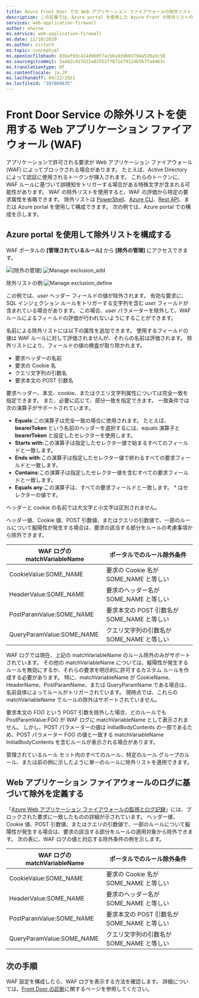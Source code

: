 ```yaml
---
title: Azure Front Door での Web アプリケーション ファイアウォールの除外リスト - Azure portal
description: この記事では、Azure portal を使用した Azure Front の除外リストの構成についての情報を提供します。
services: web-application-firewall
author: vhorne
ms.service: web-application-firewall
ms.date: 11/10/2020
ms.author: victorh
ms.topic: conceptual
ms.openlocfilehash: 83baf03c414d9b0f7acb6a93db03794a539a3c58
ms.sourcegitcommit: 2aeb2c41fd22a02552ff871479124b567fa4463c
ms.translationtype: HT
ms.contentlocale: ja-JP
ms.lasthandoff: 04/22/2021
ms.locfileid: "107860835"
---
```

# <a name="web-application-firewall-waf-with-front-door-service-exclusion-lists"></a>Front Door Service の除外リストを使用する Web アプリケーション ファイアウォール (WAF) 

アプリケーションで許可される要求が Web アプリケーション ファイアウォール (WAF) によってブロックされる場合があります。 たとえば、Active Directory によって認証に使用されるトークンが挿入されます。 これらのトークンに、WAF ルールに基づいて誤検知をトリガーする場合がある特殊文字が含まれる可能性があります。 WAF の除外リストを使用すると、WAF の評価から特定の要求属性を省略できます。  除外リストは [PowerShell](/powershell/module/az.frontdoor/New-AzFrontDoorWafManagedRuleExclusionObject)、[Azure CLI](/cli/azure/network/front-door/waf-policy/managed-rules/exclusion#az_network_front_door_waf_policy_managed_rules_exclusion_add)、[Rest API](/rest/api/frontdoorservice/webapplicationfirewall/policies/createorupdate)、または Azure portal を使用して構成できます。 次の例では、Azure portal での構成を示します。 
## <a name="configure-exclusion-lists-using-the-azure-portal"></a>Azure portal を使用して除外リストを構成する
WAF ポータルの **[管理されているルール]** から **[除外の管理]** にアクセスできます。

![[除外の管理]](../media/waf-front-door-exclusion/exclusion1.png)
![Manage exclusion_add](../media/waf-front-door-exclusion/exclusion2.png)

 除外リストの例:![Manage exclusion_define](../media/waf-front-door-exclusion/exclusion3.png)

この例では、*user* ヘッダー フィールドの値が除外されます。 有効な要求に、SQL インジェクション ルールをトリガーする文字列を含む *user* フィールドが含まれている場合があります。 この場合、*user* パラメーターを除外して、WAF ルールによるフィールドの評価が行われないようにすることができます。

名前による除外リストには以下の属性を追加できます。 使用するフィールドの値は WAF ルールに対して評価されませんが、それらの名前は評価されます。 除外リストにより、フィールドの値の検査が取り除かれます。

* 要求ヘッダーの名前
* 要求の Cookie 名
* クエリ文字列の引数名
* 要求本文の POST 引数名

要求ヘッダー、本文、cookie、またはクエリ文字列属性については完全一致を指定できます。  また、必要に応じて、部分一致を指定できます。 一致条件では次の演算子がサポートされています。

- **Equals**:この演算子は完全一致の場合に使用されます。 たとえば、**bearerToken** という名前のヘッダーを選択するには、equals 演算子と **bearerToken** と設定したセレクターを使用します。
- **Starts with**:この演算子は指定したセレクター値で始まるすべてのフィールドと一致します。
- **Ends with**:この演算子は指定したセレクター値で終わるすべての要求フィールドと一致します。
- **Contains**:この演算子は指定したセレクター値を含むすべての要求フィールドと一致します。
- **Equals any**:この演算子は、すべての要求フィールドと一致します。 * はセレクターの値です。

ヘッダーと cookie の名前では大文字と小文字は区別されません。

ヘッダー値、Cookie 値、POST 引数値、またはクエリの引数値で、一部のルールについて擬陽性が発生する場合は、要求の該当する部分をルールの考慮事項から除外できます。


|WAF ログの matchVariableName  |ポータルでのルール除外条件  |
|---------|---------|
|CookieValue:SOME_NAME        |要求の Cookie 名が SOME_NAME と等しい|
|HeaderValue:SOME_NAME        |要求のヘッダー名が SOME_NAME と等しい|
|PostParamValue:SOME_NAME     |要求本文の POST 引数名が SOME_NAME と等しい|
|QueryParamValue:SOME_NAME    |クエリ文字列の引数名が SOME_NAME と等しい|


WAF ログでは現在、上記の matchVariableName のルール除外のみがサポートされています。 その他の matchVariableName については、擬陽性が発生するルールを無効にするか、それらの要求を明示的に許可するカスタム ルールを作成する必要があります。 特に、matchVariableName が CookieName、HeaderName、PostParamName、または QueryParamName である場合は、名前自体によってルールがトリガーされています。 現時点では、これらの matchVariableName でルールの除外はサポートされていません。


要求本文の *FOO* という POST 引数を除外した場合、どのルールでも PostParamValue:FOO が WAF ログに matchVariableName として表示されません。 しかし、POST パラメーターの値は InitialBodyContents の一部であるため、POST パラメーター FOO の値と一致する matchVariableName InitialBodyContents を含むルールが表示される場合があります。

管理されているルール セット内のすべてのルール、特定のルール グループのルール、または前の例に示したように単一のルールに除外リストを適用できます。

## <a name="define-exclusion-based-on-web-application-firewall-logs"></a>Web アプリケーション ファイアウォールのログに基づいて除外を定義する
 「[Azure Web アプリケーション ファイアウォールの監視とログ記録](waf-front-door-monitor.md)」には、ブロックされた要求に一致したものの詳細が示されています。 ヘッダー値、Cookie 値、POST 引数値、またはクエリの引数値で、一部のルールについて擬陽性が発生する場合は、要求の該当する部分をルールの適用対象から除外できます。 次の表に、WAF ログの値と対応する除外条件の例を示します。

|WAF ログの matchVariableName    |ポータルでのルール除外条件|
|--------|------|
|CookieValue:SOME_NAME  |要求の Cookie 名が SOME_NAME と等しい|
|HeaderValue:SOME_NAME  |要求のヘッダー名が SOME_NAME と等しい|
|PostParamValue:SOME_NAME|  要求本文の POST 引数名が SOME_NAME と等しい|
|QueryParamValue:SOME_NAME| クエリ文字列の引数名が SOME_NAME と等しい|


## <a name="next-steps"></a>次の手順

WAF 設定を構成したら、WAF ログを表示する方法を確認します。 詳細については、[Front Door の診断](../afds/waf-front-door-monitor.md)に関するページを参照してください。